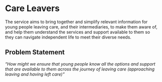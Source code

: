 # Care Leavers

The service aims to bring together and simplify relevant information for young people leaving care, and their intermediaries, to make them aware of, and help them understand the services and support available to them so they can navigate independent life to meet their diverse needs.

## Problem Statement

_“How might we ensure that young people know all the options and support that are available to them across the journey of leaving care (approaching leaving and having left care)”_